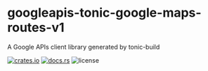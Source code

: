 # googleapis-tonic-google-maps-routes-v1

A Google APIs client library generated by tonic-build

[![crates.io](https://img.shields.io/crates/v/googleapis-tonic-google-maps-routes-v1)](https://crates.io/crates/googleapis-tonic-google-maps-routes-v1)
[![docs.rs](https://img.shields.io/docsrs/googleapis-tonic-google-maps-routes-v1)](https://docs.rs/googleapis-tonic-google-maps-routes-v1)
![license](https://img.shields.io/crates/l/googleapis-tonic-google-maps-routes-v1)

